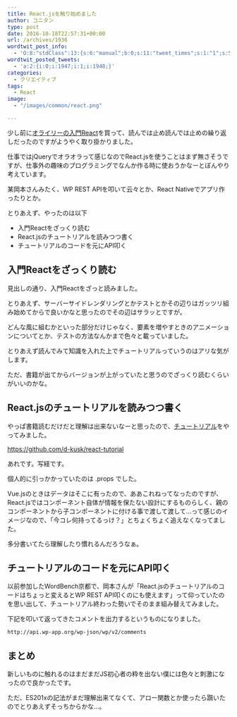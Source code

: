 ```yaml
---
title: React.jsを触り始めました
author: コニタン
type: post
date: 2016-10-18T22:57:31+00:00
url: /archives/1936
wordtwit_post_info:
  - 'O:8:"stdClass":13:{s:6:"manual";b:0;s:11:"tweet_times";s:1:"1";s:5:"delay";s:2:"15";s:7:"enabled";s:1:"1";s:10:"separation";i:60;s:7:"version";s:3:"3.7";s:14:"tweet_template";b:0;s:6:"status";i:2;s:6:"result";a:0:{}s:13:"tweet_counter";i:3;s:13:"tweet_log_ids";a:2:{i:0;i:1947;i:1;i:1948;}s:9:"hash_tags";a:0:{}s:8:"accounts";a:1:{i:0;s:6:"skd_nw";}}'
wordtwit_posted_tweets:
  - 'a:2:{i:0;i:1947;i:1;i:1948;}'
categories:
  - クリエイティブ
tags:
  - React
image:
  - "/images/common/react.png"

---
```

少し前に<a href="http://amzn.to/2dl2c4K" target="_blank">オライリーの入門React</a>を買って、読んでは止め読んでは止めの繰り返しだったのですがようやく取り掛かりました。

仕事ではjQueryでオラオラって感じなのでReact.jsを使うことはまず無さそうですが、仕事外の趣味のプログラミングでなんか作る時に使おうかなーとぼんやり考えています。

某岡本さんみたく、WP REST APIを叩いて云々とか、React Nativeでアプリ作ったりとか。

とりあえず、やったのは以下

  * 入門Reactをざっくり読む
  * React.jsのチュートリアルを読みつつ書く
  * チュートリアルのコードを元にAPI叩く

## 入門Reactをざっくり読む

見出しの通り、入門Reactをざっと読みました。

とりあえず、サーバーサイドレンダリングとかテストとかその辺りはガッツリ組み始めてからで良いかなと思ったのでその辺はサラッとですが。

どんな風に組むかといった部分だけじゃなく、要素を増やすときのアニメーションについてとか、テストの方法なんかまで色々と載っていました。

とりあえず読んでみて知識を入れた上でチュートリアルっていうのはアリな気がします。

ただ、書籍が出てからバージョンが上がっていたと思うのでざっくり読むくらいがいいのかな。



## React.jsのチュートリアルを読みつつ書く

やっぱ書籍読むだけだと理解は出来ないなーと思ったので、[チュートリアル][1]をやってみました。

<https://github.com/d-kusk/react-tutorial>

あれです。写経です。

個人的に引っかかっていたのは .props でした。

Vue.jsのときはデータはそこに有ったので、ああこれねってなったのですが、React.jsではコンポーネント自体が情報を保たない設計にするものらしく、親のコンポーネントから子コンポーネントに付ける事で渡して渡して&#8230;って感じのイメージなので、「今コレ何持ってるっけ？」とちょくちょく追えなくなってました。

多分書いてたら理解したり慣れるんだろうなぁ。

## チュートリアルのコードを元にAPI叩く

以前参加したWordBench京都で、岡本さんが「React.jsのチュートリアルのコードはちょっと変えるとWP REST API叩くのにも使えます」って仰っていたのを思い出して、チュートリアル終わった勢いでそのまま組み替えてみました。



下記を叩いて返ってきたコメントを出力するというものになりました。

    http://api.wp-app.org/wp-json/wp/v2/comments


## まとめ

新しいものに触れるのはまだまだJS初心者の粋を出ない僕には色々と刺激になったので良かったです。

ただ、ES201xの記法がまだ理解出来てなくて、アロー関数とか使ったら躓いたのでとりあえずそっちからかな…。

 [1]: https://facebook.github.io/react/docs/tutorial-ja-JP.html
